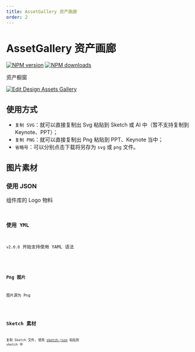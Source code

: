 ```yaml
---
title: AssetGallery 资产画廊
order: 2
---
```


# AssetGallery 资产画廊

[![NPM version][version-image]][version-url] [![NPM downloads][download-image]][download-url]

[version-image]: http://img.shields.io/npm/v/@arvinxu/asset-gallery.svg?color=deepgreen&label=latest
[version-url]: http://npmjs.org/package/@arvinxu/asset-gallery
[download-image]: https://img.shields.io/npm/dm/@arvinxu/asset-gallery.svg
[download-url]: https://github.com/arvinxx/components/tree/master/packages/asset-gallery

资产橱窗

[![Edit Design Assets Gallery](https://codesandbox.io/static/img/play-codesandbox.svg)](https://codesandbox.io/s/damp-haze-djpd7?fontsize=14&hidenavigation=1&theme=dark)

## 使用方式

- `复制 SVG`：就可以直接复制出 Svg 粘贴到 Sketch 或 AI 中（暂不支持复制到 Keynote、PPT）；
- `复制 PNG`：就可以直接复制出 Png 粘贴到 PPT、Keynote 当中；
- `省略号`：可以分别点击下载将另存为 `svg` 或 `png` 文件。

## 图片素材

### 使用 JSON

组件库的 Logo 物料
<code src='./examples/AssetGallery/Demo.tsx' />

### 使用 YML

`v2.0.0` 开始支持使用 YAML 语法

<code src='./examples/AssetGallery/YAMLDemo.tsx' />

### Png 图片

图片源为 Png

<code src='./examples/AssetGallery/PngDemo.tsx' />

## Sketch 素材

复制 Sketch 文件, 使用 [sketch-json](https://github.com/arvinxx/sketch-json) 粘贴到 sketch 中

<code src='./examples/AssetGallery/SketchDemo.tsx' />

<API src='../../../packages/asset-gallery/src/index.tsx'></API>
